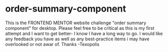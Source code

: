# order-summary-component

This is the FRONTEND MENTOR website challenge "order summary component" for desktop.
Please feel free to be critical as this is my first attempt and I want to get better- I know I have a long way to go.
I would like any feedback you have as well as any best-practice items i may have overlooked or not awar of.
Thanks
-Texopolis
